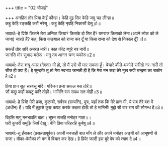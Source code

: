+++
title = "02 चौपाई"

+++
अनहित तोर प्रिया केइँ कीन्हा। केहि दुइ सिर केहि जमु चह लीन्हा॥  
कहु केहि रङ्कहि करौं नरेसू। कहु केहि नृपहि निकासौं देसू॥1॥  

भावार्थ:-हे प्रिये! किसने तेरा अनिष्ट किया? किसके दो सिर हैं? यमराज किसको लेना (अपने लोक को ले जाना) चाहते हैं? कह, किस कङ्गाल को राजा कर दूँ या किस राजा को देश से निकाल दूँ?॥1॥  

सकउँ तोर अरि अमरउ मारी। काह कीट बपुरे नर नारी॥  
जानसि मोर सुभाउ बरोरू। मनु तव आनन चन्द चकोरू॥2॥  

भावार्थ:-तेरा शत्रु अमर (देवता) भी हो, तो मैं उसे भी मार सकता हूँ। बेचारे कीडे-मकोडे सरीखे नर-नारी तो चीज ही क्या हैं। हे सुन्दरी! तू तो मेरा स्वभाव जानती ही है कि मेरा मन सदा तेरे मुख रूपी चन्द्रमा का चकोर है॥2॥  

प्रिया प्रान सुत सरबसु मोरें। परिजन प्रजा सकल बस तोरें॥  
जौं कछु कहौं कपटु करि तोही। भामिनि राम सपथ सत मोही॥3॥  

भावार्थ:-हे प्रिये! मेरी प्रजा, कुटम्बी, सर्वस्व (सम्पत्ति), पुत्र, यहाँ तक कि मेरे प्राण भी, ये सब तेरे वश में (अधीन) हैं। यदि मैं तुझसे कुछ कपट करके कहता होऊँ तो हे भामिनी! मुझे सौ बार राम की सौगन्ध है॥3॥  

बिहसि मागु मनभावति बाता। भूषन सजहि मनोहर गाता॥।  
घरी कुघरी समुझि जियँ देखू। बेगि प्रिया परिहरहि कुबेषू॥4॥  

भावार्थ:-तू हँसकर (प्रसन्नतापूर्वक) अपनी मनचाही बात माँग ले और अपने मनोहर अङ्गों को आभूषणों से सजा। मौका-बेमौका तो मन में विचार कर देख। हे प्रिये! जल्दी इस बुरे वेष को त्याग दे॥4॥  
